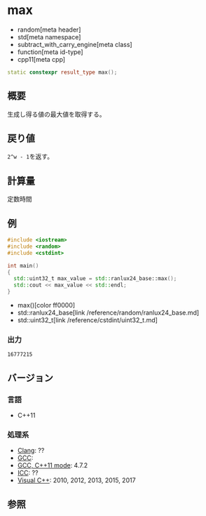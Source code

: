 # max
* random[meta header]
* std[meta namespace]
* subtract_with_carry_engine[meta class]
* function[meta id-type]
* cpp11[meta cpp]

```cpp
static constexpr result_type max();
```

## 概要
生成し得る値の最大値を取得する。


## 戻り値
`2^w - 1`を返す。


## 計算量
定数時間


## 例
```cpp example
#include <iostream>
#include <random>
#include <cstdint>

int main()
{
  std::uint32_t max_value = std::ranlux24_base::max();
  std::cout << max_value << std::endl;
}
```
* max()[color ff0000]
* std::ranlux24_base[link /reference/random/ranlux24_base.md]
* std::uint32_t[link /reference/cstdint/uint32_t.md]

### 出力
```
16777215
```

## バージョン
### 言語
- C++11

### 処理系
- [Clang](/implementation.md#clang): ??
- [GCC](/implementation.md#gcc): 
- [GCC, C++11 mode](/implementation.md#gcc): 4.7.2
- [ICC](/implementation.md#icc): ??
- [Visual C++](/implementation.md#visual_cpp): 2010, 2012, 2013, 2015, 2017


## 参照


